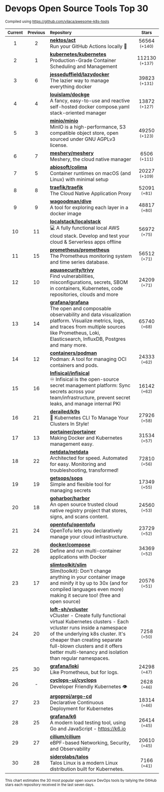 # Devops Open Source Tools Top 30
<sup>Compiled using https://github.com/vilaca/awesome-k8s-tools</sup>
<div align="center">

|<sub>Current</sub>|<sub>Previous</sub>|<sub>Repository</sub>|<sub>Stars</sub>|
|:---:|:---:|:---|:---:|
|1|2|[**nektos/act**](https://github.com/nektos/act)<br/>Run your GitHub Actions locally 🚀|56564 <sup>(+140)</sup>|
|2|1|[**kubernetes/kubernetes**](https://github.com/kubernetes/kubernetes)<br/>Production-Grade Container Scheduling and Management|112130 <sup>(+137)</sup>|
|3|6|[**jesseduffield/lazydocker**](https://github.com/jesseduffield/lazydocker)<br/>The lazier way to manage everything docker|39823 <sup>(+131)</sup>|
|4|4|[**louislam/dockge**](https://github.com/louislam/dockge)<br/>A fancy, easy-to-use and reactive self-hosted docker compose.yaml stack-oriented manager|13872 <sup>(+127)</sup>|
|5|3|[**minio/minio**](https://github.com/minio/minio)<br/>MinIO is a high-performance, S3 compatible object store, open sourced under GNU AGPLv3 license.|49250 <sup>(+123)</sup>|
|6|7|[**meshery/meshery**](https://github.com/meshery/meshery)<br/>Meshery, the cloud native manager|6506 <sup>(+111)</sup>|
|7|5|[**abiosoft/colima**](https://github.com/abiosoft/colima)<br/>Container runtimes on macOS (and Linux) with minimal setup|20227 <sup>(+109)</sup>|
|8|8|[**traefik/traefik**](https://github.com/traefik/traefik)<br/>The Cloud Native Application Proxy|52091 <sup>(+81)</sup>|
|9|9|[**wagoodman/dive**](https://github.com/wagoodman/dive)<br/>A tool for exploring each layer in a docker image|48817 <sup>(+80)</sup>|
|10|11|[**localstack/localstack**](https://github.com/localstack/localstack)<br/>💻 A fully functional local AWS cloud stack. Develop and test your cloud & Serverless apps offline|56972 <sup>(+75)</sup>|
|11|15|[**prometheus/prometheus**](https://github.com/prometheus/prometheus)<br/>The Prometheus monitoring system and time series database.|56512 <sup>(+71)</sup>|
|12|10|[**aquasecurity/trivy**](https://github.com/aquasecurity/trivy)<br/>Find vulnerabilities, misconfigurations, secrets, SBOM in containers, Kubernetes, code repositories, clouds and more|24209 <sup>(+71)</sup>|
|13|14|[**grafana/grafana**](https://github.com/grafana/grafana)<br/>The open and composable observability and data visualization platform. Visualize metrics, logs, and traces from multiple sources like Prometheus, Loki, Elasticsearch, InfluxDB, Postgres and many more. |65740 <sup>(+68)</sup>|
|14|12|[**containers/podman**](https://github.com/containers/podman)<br/>Podman: A tool for managing OCI containers and pods.|24333 <sup>(+62)</sup>|
|15|16|[**Infisical/infisical**](https://github.com/Infisical/infisical)<br/>♾ Infisical is the open-source secret management platform: Sync secrets across your team/infrastructure, prevent secret leaks, and manage internal PKI|16142 <sup>(+62)</sup>|
|16|21|[**derailed/k9s**](https://github.com/derailed/k9s)<br/>🐶 Kubernetes CLI To Manage Your Clusters In Style!|27926 <sup>(+58)</sup>|
|17|13|[**portainer/portainer**](https://github.com/portainer/portainer)<br/>Making Docker and Kubernetes management easy.|31534 <sup>(+57)</sup>|
|18|22|[**netdata/netdata**](https://github.com/netdata/netdata)<br/>Architected for speed. Automated for easy. Monitoring and troubleshooting, transformed!|72810 <sup>(+56)</sup>|
|19|19|[**getsops/sops**](https://github.com/getsops/sops)<br/>Simple and flexible tool for managing secrets|17349 <sup>(+55)</sup>|
|20|18|[**goharbor/harbor**](https://github.com/goharbor/harbor)<br/>An open source trusted cloud native registry project that stores, signs, and scans content.|24560 <sup>(+53)</sup>|
|21|24|[**opentofu/opentofu**](https://github.com/opentofu/opentofu)<br/>OpenTofu lets you declaratively manage your cloud infrastructure.|23729 <sup>(+52)</sup>|
|22|26|[**docker/compose**](https://github.com/docker/compose)<br/>Define and run multi-container applications with Docker|34369 <sup>(+52)</sup>|
|23|17|[**slimtoolkit/slim**](https://github.com/slimtoolkit/slim)<br/>Slim(toolkit): Don't change anything in your container image and minify it by up to 30x (and for compiled languages even more) making it secure too! (free and open source)|20576 <sup>(+51)</sup>|
|24|20|[**loft-sh/vcluster**](https://github.com/loft-sh/vcluster)<br/>vCluster - Create fully functional virtual Kubernetes clusters - Each vcluster runs inside a namespace of the underlying k8s cluster. It's cheaper than creating separate full-blown clusters and it offers better multi-tenancy and isolation than regular namespaces.|7258 <sup>(+50)</sup>|
|25|30|[**grafana/loki**](https://github.com/grafana/loki)<br/>Like Prometheus, but for logs.|24298 <sup>(+47)</sup>|
|26|-|[**cyclops-ui/cyclops**](https://github.com/cyclops-ui/cyclops)<br/>Developer Friendly Kubernetes 👁️|2628 <sup>(+46)</sup>|
|27|23|[**argoproj/argo-cd**](https://github.com/argoproj/argo-cd)<br/>Declarative Continuous Deployment for Kubernetes|18314 <sup>(+46)</sup>|
|28|25|[**grafana/k6**](https://github.com/grafana/k6)<br/>A modern load testing tool, using Go and JavaScript - https://k6.io|26414 <sup>(+45)</sup>|
|29|27|[**cilium/cilium**](https://github.com/cilium/cilium)<br/>eBPF-based Networking, Security, and Observability|20610 <sup>(+45)</sup>|
|30|28|[**siderolabs/talos**](https://github.com/siderolabs/talos)<br/>Talos Linux is a modern Linux distribution built for Kubernetes.|7166 <sup>(+41)</sup>|


</div>

<sub>This chart estimates the 30 most popular open source DevOps tools by tallying the GitHub stars each repository received in the last seven days.</sub>
